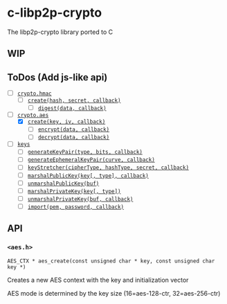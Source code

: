 # c-libp2p-crypto

The libp2p-crypto library ported to C

## WIP

## ToDos (Add js-like api)
  - [ ] [`crypto.hmac`](#hmac)
    - [ ] [`create(hash, secret, callback)`](#createhash-secret-callback)
      - [ ] [`digest(data, callback)`](#digestdata-callback)
  - [ ] [`crypto.aes`](#aes)
    - [x] [`create(key, iv, callback)`](#createkey-iv-callback)
      - [ ] [`encrypt(data, callback)`](#encryptdata-callback)
      - [ ] [`decrypt(data, callback)`](#decryptdata-callback)
  - [ ] [`keys`](#keys)
    - [ ] [`generateKeyPair(type, bits, callback)`](#generatekeypairtype-bits-callback)
    - [ ] [`generateEphemeralKeyPair(curve, callback)`](#generateephemeralkeypaircurve-callback)
    - [ ] [`keyStretcher(cipherType, hashType, secret, callback)`](#keystretcherciphertype-hashtype-secret-callback)
    - [ ] [`marshalPublicKey(key[, type], callback)`](#marshalpublickeykey-type-callback)
    - [ ] [`unmarshalPublicKey(buf)`](#unmarshalpublickeybuf)
    - [ ] [`marshalPrivateKey(key[, type])`](#marshalprivatekeykey-type)
    - [ ] [`unmarshalPrivateKey(buf, callback)`](#unmarshalprivatekeybuf-callback)
    - [ ] [`import(pem, password, callback)`](#importpem-password-callback)

## API

###  `<aes.h>`

`AES_CTX * aes_create(const unsigned char * key, const unsigned char key *)`

Creates a new AES context with the key and initialization vector

AES mode is determined by the key size (16=aes-128-ctr, 32=aes-256-ctr)
